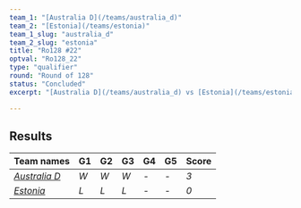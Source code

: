 ```yaml
---
team_1: "[Australia D](/teams/australia_d)"
team_2: "[Estonia](/teams/estonia)"
team_1_slug: "australia_d"
team_2_slug: "estonia"
title: "Ro128 #22"
optval: "Ro128_22"
type: "qualifier"
round: "Round of 128"
status: "Concluded"
excerpt: "[Australia D](/teams/australia_d) vs [Estonia](/teams/estonia)"

---
```

## Results

| Team names | G1 | G2 | G3 | G4 | G5 | Score |
| -- | -- | -- | -- | -- | -- | -- |
| *[Australia D](/teams/australia_d)* | *W* | *W* | *W* | *-* | *-* | *3* |
| *[Estonia](/teams/estonia)* | *L* | *L* | *L* | *-* | *-* | *0* |
